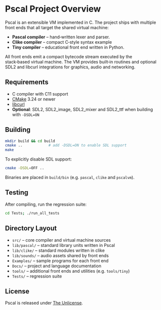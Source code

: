 # Pscal Project Overview

Pscal is an extensible VM implemented in C. The project ships with
multiple front ends that all target the shared virtual machine:

* **Pascal compiler** – hand‑written lexer and parser.
* **Clike compiler** – compact C‑style syntax example
* **Tiny compiler** – educational front end written in Python.

All front ends emit a compact bytecode stream executed by the stack‑based virtual
machine. The VM provides built‑in routines and optional SDL2 and libcurl
integrations for graphics, audio and networking.

## Requirements

* C compiler with C11 support
* [CMake](https://cmake.org/) 3.24 or newer
* [libcurl](https://curl.se/libcurl/)
* **Optional**: SDL2, SDL2_image, SDL2_mixer and SDL2_ttf when building with
  `-DSDL=ON`

## Building

```sh
mkdir build && cd build
cmake ..            # add -DSDL=ON to enable SDL support
make
```

To explicitly disable SDL support:

```sh
cmake -DSDL=OFF ..
```

Binaries are placed in `build/bin` (e.g. `pascal`, `clike` and `pscalvm`).

## Testing

After compiling, run the regression suite:

```sh
cd Tests; ./run_all_tests
```

## Directory Layout

* `src/` – core compiler and virtual machine sources
* `lib/pascal/` – standard library units written in Pscal
* `lib/clike/` – standard modules written in clike
* `lib/sounds/` – audio assets shared by front ends
* `Examples/` – sample programs for each front end
* `Docs/` – project and language documentation
* `tools/` – additional front ends and utilities (e.g. `tools/tiny`)
* `Tests/` – regression suite

## License

Pscal is released under [The Unlicense](../LICENSE).


